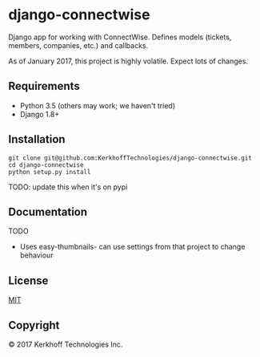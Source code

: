 # django-connectwise

Django app for working with ConnectWise. Defines models (tickets, members, companies, etc.) and callbacks.

As of January 2017, this project is highly volatile. Expect lots of changes.

## Requirements

* Python 3.5 (others may work; we haven't tried)
* Django 1.8+

## Installation

    git clone git@github.com:KerkhoffTechnologies/django-connectwise.git
    cd django-connectwise
    python setup.py install

TODO: update this when it's on pypi

## Documentation

TODO

* Uses easy-thumbnails- can use settings from that project to change behaviour

## License

[MIT](LICENSE)

## Copyright

© 2017 Kerkhoff Technologies Inc.

